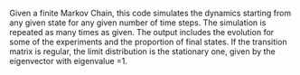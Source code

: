 Given a finite Markov Chain, this code simulates the dynamics starting from any given state for any given number of time steps. The simulation is repeated as many times as given. The output includes the 
evolution for some of the experiments and the proportion of final states. If the transition matrix is regular, the limit distribution is the stationary one, given by the eigenvector with eigenvalue =1. 
